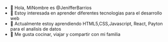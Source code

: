 - 👋 Hola, MiNombre es @JenifferBarrios
- 👀 Estoy interesada en aprender diferentes tecnologias para el desarrollo web
- 🌱 Actualmente estoy aprendiendo HTML5,CSS,Javascript, React, Payton para el analisis de datos
- 💞️ Me gusta cocinar, viajar y compartir con mi familia
